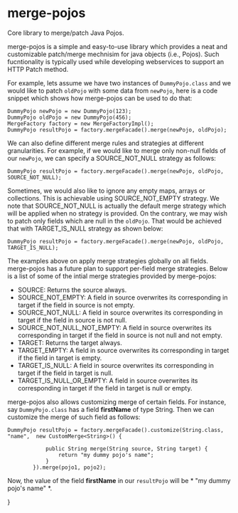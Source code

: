 # merge-pojos

Core library to merge/patch Java Pojos.


merge-pojos is a simple and easy-to-use library which provides a neat and customizable patch/merge mechnisim for java objects (i.e., Pojos). Such fucntionality is typically used while developing webservices to support an HTTP Patch method.

For example, lets assume we have two instances of `DummyPojo.class` and we would like to patch `oldPojo` with some data from `newPojo`, here is a code snippet which shows how merge-pojos can be used to do that:

```
DummyPojo newPojo = new DummyPojo(123);
DummyPojo oldPojo = new DummyPojo(456);
MergeFactory factory = new MergeFactoryImpl();
DummyPojo resultPojo = factory.mergeFacade().merge(newPojo, oldPojo);
```

We can also define different merge rules and strategies at different granularities. For example, if we would like to merge only non-null fields of our `newPojo`, we can specify a SOURCE_NOT_NULL strategy as follows:
```
DummyPojo resultPojo = factory.mergeFacade().merge(newPojo, oldPojo, SOURCE_NOT_NULL);
```
Sometimes, we would also like to ignore any empty maps, arrays or collections. This is achievable using SOURCE_NOT_EMPTY strategy. We note that SOURCE_NOT_NULL is actually the default merge strategy which will be applied when no strategy is provided. On the contrary, we may wish to patch only fields which are null in the `oldPojo`. That would be achieved that with TARGET_IS_NULL strategy as shown below:
```
DummyPojo resultPojo = factory.mergeFacade().merge(newPojo, oldPojo, TARGET_IS_NULL);
```

The examples above on apply merge strategies globally on all fields. merge-pojos has a future plan to support per-field merge strategies. Below is a list of some of the intial merge strategies provided by merge-pojos:

* SOURCE: Returns the source always.
* SOURCE_NOT_EMPTY: A field in source overwrites its corresponding in target if the field in source is not empty.
* SOURCE_NOT_NULL: A field in source overwrites its corresponding in target if the field in source is not null.
* SOURCE_NOT_NULL_NOT_EMPTY: A field in source overwrites its corresponding in target if the field in source is not null and not empty.
* TARGET: Returns the target always.
* TARGET_EMPTY: A field in source overwrites its corresponding in target if the field in target is empty.
* TARGET_IS_NULL:  A field in source overwrites its corresponding in target if the field in target is null.
* TARGET_IS_NULL_OR_EMPTY: A field in source overwrites its corresponding in target if the field in target is  null or empty.


merge-pojos also allows customizing merge of certain fields. For instance, say `DummyPojo.class` has a field __firstName__ of type String. Then we can customize the merge of such field as follows:
```
DummyPojo resultPojo = factory.mergeFacade().customize(String.class, "name",  new CustomMerge<String>() {

			public String merge(String source, String target) {
				return "my dummy pojo's name";
			}
		}).merge(pojo1, pojo2);
```
Now, the value of the field __firstName__ in our `resultPojo` will be * "my dummy pojo's name" *.


}

